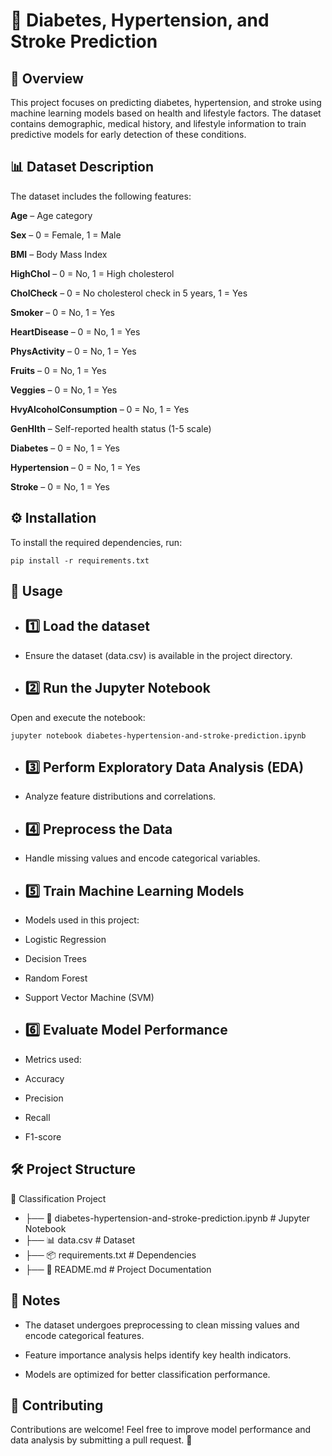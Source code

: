 # 📌 Diabetes, Hypertension, and Stroke Prediction

## 📖 Overview
This project focuses on predicting diabetes, hypertension, and stroke using machine learning models based on health and lifestyle factors. The dataset contains demographic, medical history, and lifestyle information to train predictive models for early detection of these conditions.

## 📊 Dataset Description

The dataset includes the following features:

**Age** – Age category

**Sex** – 0 = Female, 1 = Male

**BMI** – Body Mass Index

**HighChol** – 0 = No, 1 = High cholesterol

**CholCheck** – 0 = No cholesterol check in 5 years, 1 = Yes

**Smoker** – 0 = No, 1 = Yes

**HeartDisease** – 0 = No, 1 = Yes

**PhysActivity** – 0 = No, 1 = Yes

**Fruits** – 0 = No, 1 = Yes

**Veggies** – 0 = No, 1 = Yes

**HvyAlcoholConsumption** – 0 = No, 1 = Yes

**GenHlth** – Self-reported health status (1-5 scale)

**Diabetes** – 0 = No, 1 = Yes

**Hypertension** – 0 = No, 1 = Yes

**Stroke** – 0 = No, 1 = Yes                   

## ⚙️ Installation
To install the required dependencies, run:
```
pip install -r requirements.txt
```
## 🚀 Usage
- ## 1️⃣ Load the dataset

- Ensure the dataset (data.csv) is available in the project directory.

- ## 2️⃣ Run the Jupyter Notebook

Open and execute the notebook:
```
jupyter notebook diabetes-hypertension-and-stroke-prediction.ipynb
```
- ## 3️⃣ Perform Exploratory Data Analysis (EDA)

- Analyze feature distributions and correlations.

- ## 4️⃣ Preprocess the Data

- Handle missing values and encode categorical variables.

- ## 5️⃣ Train Machine Learning Models

- Models used in this project:

- Logistic Regression

- Decision Trees

- Random Forest

- Support Vector Machine (SVM)

- ## 6️⃣ Evaluate Model Performance

- Metrics used:

- Accuracy

- Precision

- Recall

- F1-score

## 🛠 Project Structure
📁 Classification Project
- ├── 📜 diabetes-hypertension-and-stroke-prediction.ipynb  # Jupyter Notebook
- ├── 📊 data.csv                                           # Dataset
- ├── 📦 requirements.txt                                   # Dependencies
- ├── 📘 README.md                                         # Project Documentation

## 📌 Notes
- The dataset undergoes preprocessing to clean missing values and encode categorical features.

- Feature importance analysis helps identify key health indicators.

- Models are optimized for better classification performance.

## 🤝 Contributing
Contributions are welcome! Feel free to improve model performance and data analysis by submitting a pull request. 🚀

